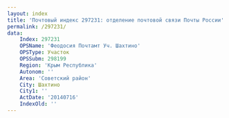 ```yaml
---
layout: index
title: 'Почтовый индекс 297231: отделение почтовой связи Почты России'
permalink: /297231/
data:
    Index: 297231
    OPSName: 'Феодосия Почтамт Уч. Шахтино'
    OPSType: Участок
    OPSSubm: 298199
    Region: 'Крым Республика'
    Autonom: ''
    Area: 'Советский район'
    City: Шахтино
    City1: ''
    ActDate: '20140716'
    IndexOld: ''
---
```


